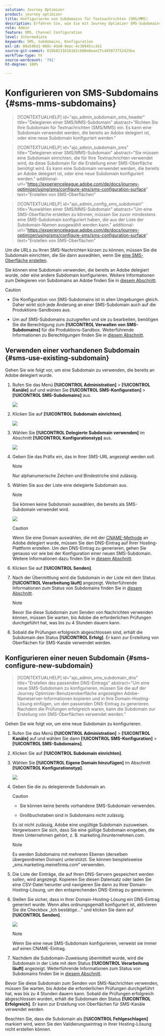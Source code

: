 ```yaml
---
solution: Journey Optimizer
product: journey optimizer
title: Konfigurieren von Subdomains für Textnachrichten (SMS/MMS)
description: Erfahren Sie, wie Sie mit Journey Optimizer SMS-Subdomains konfigurieren
role: Admin
feature: SMS, Channel Configuration
level: Intermediate
keywords: SMS, Subdomains, Konfiguration
exl-id: 08a546d1-060c-43e8-9eac-4c38945cc3e1
source-git-commit: 016b823161b162cb00e0eae27cd45873752425ba
workflow-type: ht
source-wordcount: '741'
ht-degree: 100%

---
```


# Konfigurieren von SMS-Subdomains {#sms-mms-subdomains}

>[!CONTEXTUALHELP]
>id="ajo_admin_subdomain_sms_header"
>title="Delegieren einer SMS/MMS-Subdomain"
>abstract="Richten Sie Ihre Subdomain für Textnachrichten (SMS/MMS) ein. Es kann eine Subdomain verwendet werden, die bereits an Adobe delegiert ist, oder eine neue Subdomain konfiguriert werden."

>[!CONTEXTUALHELP]
>id="ajo_admin_subdomain_sms"
>title="Delegieren einer SMS/MMS-Subdomain"
>abstract="Sie müssen eine Subdomain einrichten, die für Ihre Textnachrichten verwendet wird, da diese Subdomain für die Erstellung einer SMS-Oberfläche benötigt wird. Es kann eine Subdomain verwendet werden, die bereits an Adobe delegiert ist, oder eine neue Subdomain konfiguriert werden."
>additional-url="https://experienceleague.adobe.com/de/docs/journey-optimizer/using/sms/configure-sms/sms-configuration-surface" text="Erstellen von SMS-Oberflächen"

>[!CONTEXTUALHELP]
>id="ajo_admin_config_sms_subdomain"
>title="Auswählen einer SMS/MMS-Subdomain"
>abstract="Um eine SMS-Oberfläche erstellen zu können, müssen Sie zuvor mindestens eine SMS-Subdomain konfiguriert haben, die aus der Liste der Subdomain-Namen ausgewählt werden kann."
>additional-url="https://experienceleague.adobe.com/de/docs/journey-optimizer/using/sms/configure-sms/sms-configuration-surface" text="Erstellen von SMS-Oberflächen"

Um die URLs zu Ihren SMS-Nachrichten kürzen zu können, müssen Sie die Subdomain einrichten, die Sie dann auswählen, wenn Sie [eine SMS-Oberfläche erstellen](sms-configuration.md#message-preset-sms).

Sie können eine Subdomain verwenden, die bereits an Adobe delegiert wurde, oder eine andere Subdomain konfigurieren. Weitere Informationen zum Delegieren von Subdomains an Adobe finden Sie in [diesem Abschnitt](../configuration/delegate-subdomain.md).

>[!CAUTION]
>
>* Die Konfiguration von SMS-Subdomains ist in allen Umgebungen gleich. Daher wirkt sich jede Änderung an einer SMS-Subdomain auch auf die Produktions-Sandboxes aus.
>
>* Um auf SMS-Subdomains zuzugreifen und sie zu bearbeiten, benötigen Sie die Berechtigung zum **[!UICONTROL Verwalten von SMS-Subdomains]** für die Produktions-Sandbox. Weiterführende Informationen zu Berechtigungen finden Sie in [diesem Abschnitt](../administration/high-low-permissions.md).
>

## Verwenden einer vorhandenen Subdomain {#sms-use-existing-subdomain}

Gehen Sie wie folgt vor, um eine Subdomain zu verwenden, die bereits an Adobe delegiert wurde.

1. Rufen Sie das Menü **[!UICONTROL Administration]** > **[!UICONTROL Kanäle]** auf und wählen Sie **[!UICONTROL SMS-Konfiguration]** > **[!UICONTROL SMS-Subdomains]** aus.

   ![](assets/sms_access-subdomains.png)

1. Klicken Sie auf **[!UICONTROL Subdomain einrichten]**.

   ![](assets/sms_set-up-subdomain.png)

1. Wählen Sie **[!UICONTROL Delegierte Subdomain verwenden]** im Abschnitt **[!UICONTROL Konfigurationstyp]** aus.

   ![](assets/sms_use-delegated-subdomain.png)

1. Geben Sie das Präfix ein, das in Ihrer SMS-URL angezeigt werden soll.

   >[!NOTE]
   >
   >Nur alphanumerische Zeichen und Bindestriche sind zulässig.

1. Wählen Sie aus der Liste eine delegierte Subdomain aus.

   >[!NOTE]
   >
   >Sie können keine Subdomain auswählen, die bereits als SMS-Subdomain verwendet wird.

   <!--Capital letters are not allowed in subdomains. TBC by PM-->

   ![](assets/sms_prefix-and-subdomain.png)

   <!--Note that you cannot use multiple delegated subdomains of the same parent domain. For example, if 'marketing1.yourcompany.com' is already delegated to Adobe for your SMS messages, you will not be able to use 'marketing2.yourcompany.com'. However, multi-level subdomains being supported for SMS, you may proceed using a subdomain of 'marketing1.yourcompany.com' (such as 'email.marketing1.yourcompany.com'), or a different parent domain.-->

   >[!CAUTION]
   >
   >Wenn Sie eine Domain auswählen, die mit der [CNAME-Methode](../configuration/delegate-subdomain.md#cname-subdomain-delegation) an Adobe delegiert wurde, müssen Sie den DNS-Eintrag auf Ihrer Hosting-Plattform erstellen. Um den DNS-Eintrag zu generieren, gehen Sie genauso vor wie bei der Konfiguration einer neuen SMS-Subdomain. Weitere Informationen dazu finden Sie in [diesem Abschnitt](#sms-configure-new-subdomain).

1. Klicken Sie auf **[!UICONTROL Senden]**.

1. Nach der Übermittlung wird die Subdomain in der Liste mit dem Status **[!UICONTROL Verarbeitung läuft]** angezeigt. Weiterführende Informationen zum Status von Subdomains finden Sie in [diesem Abschnitt](../configuration/about-subdomain-delegation.md#access-delegated-subdomains).<!--Same statuses?-->

   >[!NOTE]
   >
   >Bevor Sie diese Subdomain zum Senden von Nachrichten verwenden können, müssen Sie warten, bis Adobe die erforderlichen Prüfungen durchgeführt hat, was bis zu 4 Stunden dauern kann.<!--Learn more in [this section](delegate-subdomain.md#subdomain-validation).-->

1. Sobald die Prüfungen erfolgreich abgeschlossen sind, erhält die Subdomain den Status **[!UICONTROL Erfolg]**. Er kann zur Erstellung von Oberflächen für SMS-Kanäle verwendet werden.

## Konfigurieren einer neuen Subdomain {#sms-configure-new-subdomain}

>[!CONTEXTUALHELP]
>id="ajo_admin_sms_subdomain_dns"
>title="Erstellen des passenden DNS-Eintrags"
>abstract="Um eine neue SMS-Subdomain zu konfigurieren, müssen Sie die auf der Journey Optimizer-Benutzeroberfläche angezeigten Adobe-Nameserver-Informationen kopieren und in Ihre Domain-Hosting-Lösung einfügen, um den passenden DNS-Eintrag zu generieren. Nachdem die Prüfungen erfolgreich waren, kann die Subdomain zur Erstellung von SMS-Oberflächen verwendet werden."

Gehen Sie wie folgt vor, um eine neue Subdomain zu konfigurieren.

1. Rufen Sie das Menü **[!UICONTROL Administration]** > **[!UICONTROL Kanäle]** auf und wählen Sie dann **[!UICONTROL SMS-Konfiguration]** > **[!UICONTROL SMS-Subdomains]**.

1. Klicken Sie auf **[!UICONTROL Subdomain einrichten]**.

1. Wählen Sie **[!UICONTROL Eigene Domain hinzufügen]** im Abschnitt **[!UICONTROL Konfigurationstyp]**.

   ![](assets/sms_add-your-own-subdomain.png)

1. Geben Sie die zu delegierende Subdomain an.

   >[!CAUTION]
   >
   >* Sie können keine bereits vorhandene SMS-Subdomain verwenden.
   >
   >* Großbuchstaben sind in Subdomains nicht zulässig.

   Es ist nicht zulässig, Adobe eine ungültige Subdomain zuzuweisen. Vergewissern Sie sich, dass Sie eine gültige Subdomain eingeben, die Ihrem Unternehmen gehört, z. B. marketing.ihrunternehmen.com.

   >[!NOTE]
   >
   >Es werden Subdomains mit mehreren Ebenen (derselben übergeordneten Domain) unterstützt. Sie können beispielsweise „sms.marketing.meinefirma.com“ verwenden.

1. Die Liste der Einträge, die auf Ihren DNS-Servern gespeichert werden sollen, wird angezeigt. Kopieren Sie diesen Datensatz oder laden Sie eine CSV-Datei herunter und navigieren Sie dann zu Ihrer Domain-Hosting-Lösung, um den entsprechenden DNS-Eintrag zu generieren.

1. Stellen Sie sicher, dass in Ihrer Domain-Hosting-Lösung ein DNS-Eintrag generiert wurde. Wenn alles ordnungsgemäß konfiguriert ist, aktivieren Sie die Checkbox „Ich bestätige...“ und klicken Sie dann auf **[!UICONTROL Senden]**.

   ![](assets/sms_add-your-own-subdomain-confirm.png)

   >[!NOTE]
   >
   >Wenn Sie eine neue SMS-Subdomain konfigurieren, verweist sie immer auf einen CNAME-Eintrag.

1. Nachdem die Subdomain-Zuweisung übermittelt wurde, wird die Subdomain in der Liste mit dem Status **[!UICONTROL Verarbeitung läuft]** angezeigt. Weiterführende Informationen zum Status von Subdomains finden Sie in [diesem Abschnitt](../configuration/about-subdomain-delegation.md#access-delegated-subdomains).<!--Same statuses?-->

Bevor Sie diese Subdomain zum Senden von SMS-Nachrichten verwenden, müssen Sie warten, bis Adobe die erforderlichen Prüfungen durchgeführt hat, was bis zu 4 Stunden dauern kann.<!--Learn more in [this section](#subdomain-validation).--> Sobald die Prüfungen erfolgreich abgeschlossen wurden, erhält die Subdomain den Status **[!UICONTROL Erfolgreich]**. Er kann zur Erstellung von Oberflächen für SMS-Kanäle verwendet werden.

Beachten Sie, dass die Subdomain als **[!UICONTROL Fehlgeschlagen]** markiert wird, wenn Sie den Validierungseintrag in Ihrer Hosting-Lösung nicht erstellen können.
